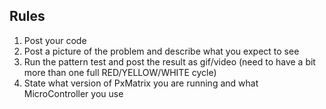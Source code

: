 ## Rules
1. Post your code 
2. Post a picture of the problem and describe what you expect to see
3. Run the pattern test and post the result as gif/video (need to have a bit more than one full RED/YELLOW/WHITE cycle)
4. State what version of PxMatrix you are running and what MicroController you use
  
